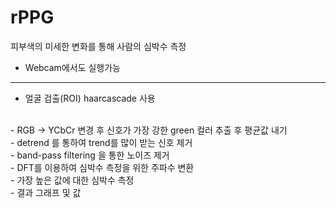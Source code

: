 # rPPG
피부색의 미세한 변화를 통해 사람의 심박수 측정
* Webcam에서도 실행가능
---------------------------------------
- 얼굴 검출(ROI)
haarcascade 사용
<br>
- RGB -> YCbCr 변경 후 신호가 가장 강한 green 컬러 추출 후 평균값 내기
<br>
- detrend 를 통하여 trend를 많이 받는 신호 제거
<br>
- band-pass filtering 을 통한 노이즈 제거
<br>
- DFT를 이용하여 심박수 측정을 위한 주파수 변환
<br>
- 가장 높은 값에 대한 심박수 측정
<br>
- 결과 그래프 및 값
<br>
